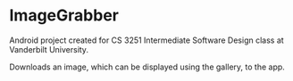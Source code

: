 # ImageGrabber
Android project created for CS 3251 Intermediate Software Design class at Vanderbilt University.

Downloads an image, which can be displayed using the gallery, to the app. 
